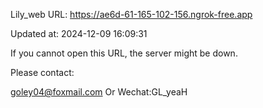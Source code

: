 Lily_web URL: https://ae6d-61-165-102-156.ngrok-free.app

Updated at: 2024-12-09 16:09:31

If you cannot open this URL, the server might be down.

Please contact: 

goley04@foxmail.com Or Wechat:GL_yeaH